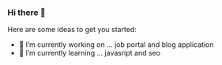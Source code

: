### Hi there 👋

<!--
**Bvekv1/Bvekv1** is a ✨ _special_ ✨ repository because its `README.md` (this file) appears on your GitHub profile.
-->
Here are some ideas to get you started:

- 🔭 I’m currently working on ... job portal and blog application
- 🌱 I’m currently learning ... javasript and seo
